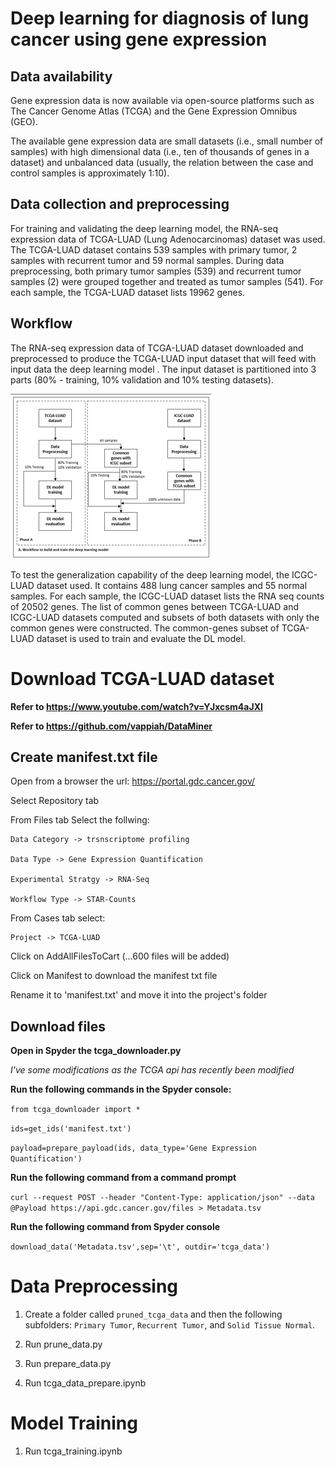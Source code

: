 

# Deep learning for diagnosis of lung cancer using gene expression

## Data availability
Gene expression data is now available via open-source platforms such as The Cancer Genome Atlas (TCGA) and the Gene Expression Omnibus (GEO).

The available gene expression data are small datasets (i.e., small number of samples) with high dimensional data (i.e., ten of thousands of genes in a dataset) and unbalanced data (usually, the relation between the case and control samples is approximately 1:10).

## Data collection and preprocessing
For training and validating the deep learning model, the RNA-seq expression data of TCGA-LUAD (Lung Adenocarcinomas) dataset  was used. The TCGA-LUAD dataset contains 539 samples with primary tumor, 2 samples with recurrent tumor and 59 normal samples. During data preprocessing, both primary tumor samples (539) and recurrent tumor samples (2) were grouped together and treated as tumor samples (541). For each sample, the TCGA-LUAD dataset lists 19962 genes.

## Workflow
The RNA-seq expression data of TCGA-LUAD dataset downloaded and preprocessed to produce the TCGA-LUAD input dataset that will feed with input data the deep learning model . The input dataset is partitioned into 3 parts (80% - training, 10% validation and 10% testing datasets).

![Alt text](image.png)

To test the generalization capability of the deep learning model, the ICGC-LUAD  dataset used. It contains 488 lung cancer samples and 55 normal samples. For each sample, the ICGC-LUAD dataset lists the RNA seq counts of 20502 genes. 
The list of common genes between TCGA-LUAD and ICGC-LUAD datasets computed and subsets of both datasets with only the common genes were constructed. The common-genes subset of TCGA-LUAD dataset is used to train and evaluate the DL model.


# Download TCGA-LUAD dataset
**Refer to https://www.youtube.com/watch?v=YJxcsm4aJXI**

**Refer to https://github.com/vappiah/DataMiner**

## Create manifest.txt file

Open from a browser the url: https://portal.gdc.cancer.gov/

Select Repository tab

From Files tab Select the follwing:

    Data Category -> trsnscriptome profiling
    
    Data Type -> Gene Expression Quantification
    
    Experimental Stratgy -> RNA-Seq
    
    Workflow Type -> STAR-Counts
    
From Cases tab select:

    Project -> TCGA-LUAD

Click on AddAllFilesToCart (...600 files will be added) 

Click on Manifest to download the manifest txt file

Rename it to 'manifest.txt' and move it into the project's folder

## Download files


**Open in Spyder the tcga_downloader.py**

*I've some modifications as the TCGA api has recently been modified*

**Run the following commands in the Spyder console:**

`from tcga_downloader import *`

`ids=get_ids('manifest.txt')`

`payload=prepare_payload(ids, data_type='Gene Expression Quantification')`

**Run the following command from a command prompt**

`curl --request POST --header "Content-Type: application/json" --data @Payload https://api.gdc.cancer.gov/files > Metadata.tsv`

**Run the following command from Spyder console**

`download_data('Metadata.tsv',sep='\t', outdir='tcga_data')`


# Data Preprocessing

1. Create a folder called `pruned_tcga_data` and then the following subfolders: `Primary Tumor`, `Recurrent Tumor`, and `Solid Tissue Normal`.

2. Run prune_data.py

3. Run prepare_data.py

4. Run tcga_data_prepare.ipynb

# Model Training

1. Run tcga_training.ipynb

